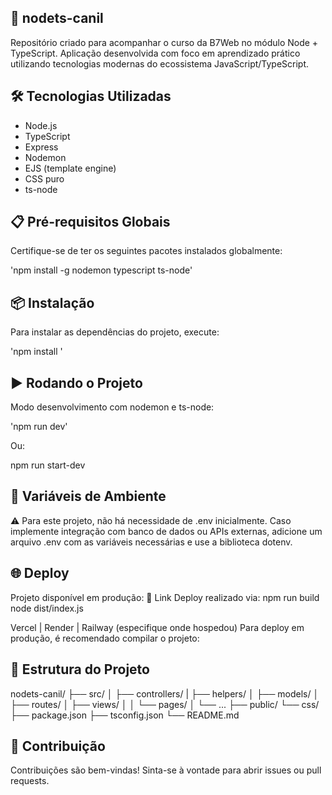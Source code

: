 ## 🚀 nodets-canil
Repositório criado para acompanhar o curso da B7Web no módulo Node + TypeScript.
Aplicação desenvolvida com foco em aprendizado prático utilizando tecnologias modernas do ecossistema JavaScript/TypeScript.

## 🛠️ Tecnologias Utilizadas
- Node.js
- TypeScript
- Express
- Nodemon
- EJS (template engine)
- CSS puro
- ts-node

## 📋 Pré-requisitos Globais
Certifique-se de ter os seguintes pacotes instalados globalmente:

'npm install -g nodemon typescript ts-node'

## 📦 Instalação
Para instalar as dependências do projeto, execute:

'npm install '

## ▶️ Rodando o Projeto
Modo desenvolvimento com nodemon e ts-node:

'npm run dev'

Ou:

npm run start-dev

## 🔐 Variáveis de Ambiente
⚠️ Para este projeto, não há necessidade de .env inicialmente.
Caso implemente integração com banco de dados ou APIs externas, adicione um arquivo .env com as variáveis necessárias e use a biblioteca dotenv.

## 🌐 Deploy
Projeto disponível em produção:
🔗 Link
Deploy realizado via:
npm run build
node dist/index.js

Vercel | Render | Railway (especifique onde hospedou)
Para deploy em produção, é recomendado compilar o projeto:

## 📁 Estrutura do Projeto

nodets-canil/
├── src/
│   ├── controllers/
|   ├── helpers/
│   ├── models/
│   ├── routes/
│   ├── views/
│   │   └── pages/
│   └── ...
├── public/
 └── css/
├── package.json
├── tsconfig.json
└── README.md

## 🤝 Contribuição
Contribuições são bem-vindas!
Sinta-se à vontade para abrir issues ou pull requests.

